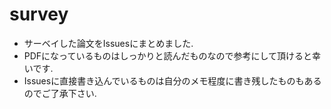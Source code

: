 # survey

- サーベイした論文をIssuesにまとめました.
- PDFになっているものはしっかりと読んだものなので参考にして頂けると幸いです.
- Issuesに直接書き込んでいるものは自分のメモ程度に書き残したものもあるのでご了承下さい.
